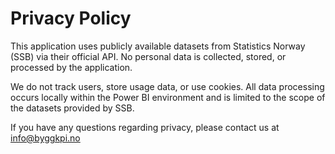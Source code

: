# Privacy Policy

This application uses publicly available datasets from Statistics Norway (SSB) via their official API. No personal data is collected, stored, or processed by the application.

We do not track users, store usage data, or use cookies. All data processing occurs locally within the Power BI environment and is limited to the scope of the datasets provided by SSB.

If you have any questions regarding privacy, please contact us at [info@byggkpi.no](mailto:info@bygg)
